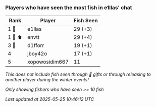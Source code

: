 ### Players who have seen the most fish in e1llas' chat
| Rank | Player | Fish Seen |
|------|--------|-----------|
| 1 🥇  | e1llas  | 29 (+3) |
| 1 🥇 ⬆ | envtt  | 29 (+4) |
| 3 🥉  | d1fforr  | 19 (+1) |
| 4  | jboy42o  | 17 (+1) |
| 5  | xopowosidim667  | 11 |

_This does not include fish seen through 🎁 gifts or through releasing to another player during the winter events!_

_Only showing fishers who have seen >= 10 fish_

_Last updated at 2025-05-25 10:46:12 UTC_